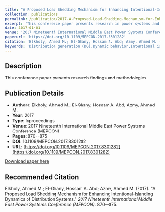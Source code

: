 ```yaml
---
title: "A Proposed Load Shedding Mechanism for Enhancing Intentional-Islanding Dynamics of Distribution Systems"
collection: publications
permalink: /publication/2017-A-Proposed-Load-Shedding-Mechanism-for-Enhancing-Intentional
excerpt: 'This conference paper presents research in power systems and electrical engineering.'
date: 2017-01-01
venue: '2017 Nineteenth International Middle East Power Systems Conference (MEPCON)'
paperurl: 'https://doi.org/10.1109/MEPCON.2017.8301282'
citation: 'Elkholy, Ahmed M.; El-Ghany, Hossam A. Abd; Azmy, Ahmed M. (2017). "A Proposed Load Shedding Mechanism for Enhancing Intentional-Islanding Dynamics of Distribution Systems." <i>2017 Nineteenth International Middle East Power Systems Conference (MEPCON)</i>. 870--875.'
keywords: 'Distribution generation (DG),Dynamic behavior,Intentional islanding operation,Islanding detection,Load shedding'
---
```


## Description

This conference paper presents research findings and methodologies.

## Publication Details

- **Authors**: Elkholy, Ahmed M.; El-Ghany, Hossam A. Abd; Azmy, Ahmed M.
- **Year**: 2017
- **Type**: Inproceedings
- **Venue**: 2017 Nineteenth International Middle East Power Systems Conference (MEPCON)
- **Pages**: 870--875
- **DOI**: 10.1109/MEPCON.2017.8301282
- **URL**: [https://doi.org/10.1109/MEPCON.2017.8301282](https://doi.org/10.1109/MEPCON.2017.8301282)

[Download paper here](https://doi.org/10.1109/MEPCON.2017.8301282)

## Recommended Citation

Elkholy, Ahmed M.; El-Ghany, Hossam A. Abd; Azmy, Ahmed M. (2017). "A Proposed Load Shedding Mechanism for Enhancing Intentional-Islanding Dynamics of Distribution Systems." <i>2017 Nineteenth International Middle East Power Systems Conference (MEPCON)</i>. 870--875.
